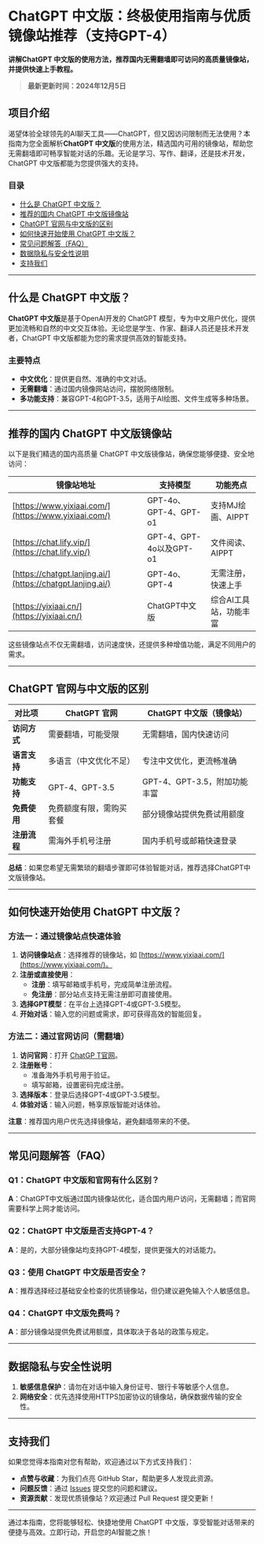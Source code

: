 # ChatGPT 中文版：终极使用指南与优质镜像站推荐（支持GPT-4）

**讲解ChatGPT 中文版的使用方法，推荐国内无需翻墙即可访问的高质量镜像站，并提供快速上手教程。**  

> **最新更新时间：2024年12月5日**

## 项目介绍
渴望体验全球领先的AI聊天工具——ChatGPT，但又因访问限制而无法使用？本指南为您全面解析**ChatGPT 中文版**的使用方法，精选国内可用的镜像站，帮助您无需翻墙即可畅享智能对话的乐趣。无论是学习、写作、翻译，还是技术开发，ChatGPT 中文版都能为您提供强大的支持。

### 目录
- [什么是 ChatGPT 中文版？](#什么是-chatgpt-中文版)
- [推荐的国内 ChatGPT 中文版镜像站](#推荐的国内-chatgpt-中文版镜像站)
- [ChatGPT 官网与中文版的区别](#chatgpt-官网与中文版的区别)
- [如何快速开始使用 ChatGPT 中文版？](#如何快速开始使用-chatgpt-中文版)
- [常见问题解答（FAQ）](#常见问题解答faq)
- [数据隐私与安全性说明](#数据隐私与安全性说明)
- [支持我们](#支持我们)

---

## 什么是 ChatGPT 中文版？
**ChatGPT 中文版**是基于OpenAI开发的 ChatGPT 模型，专为中文用户优化，提供更加流畅和自然的中文交互体验。无论您是学生、作家、翻译人员还是技术开发者，ChatGPT 中文版都能为您的需求提供高效的智能支持。

### 主要特点
- **中文优化**：提供更自然、准确的中文对话。
- **无需翻墙**：通过国内镜像网站访问，摆脱网络限制。
- **多功能支持**：兼容GPT-4和GPT-3.5，适用于AI绘图、文件生成等多种场景。

---

## 推荐的国内 ChatGPT 中文版镜像站
以下是我们精选的国内高质量 ChatGPT 中文版镜像站，确保您能够便捷、安全地访问：

| 镜像站地址                         | 支持模型               | 功能亮点                    |
| ---------------------------------- | ---------------------- | --------------------------- |
| [https://www.yixiaai.com/](https://www.yixiaai.com/)      | GPT-4o、GPT-4、GPT-o1   | 支持MJ绘画、AIPPT            |
| [https://chat.lify.vip/](https://chat.lify.vip/)      | GPT-4、GPT-4o以及GPT-o1 | 文件阅读、AIPPT              |
| [https://chatgpt.lanjing.ai/](https://chatgpt.lanjing.ai/)   | GPT-4o、GPT-4           | 无需注册，快速上手            |
| [https://yixiaai.cn/](https://yixiaai.cn/)         | ChatGPT中文版           | 综合AI工具站，功能丰富        |

这些镜像站点不仅无需翻墙，访问速度快，还提供多种增值功能，满足不同用户的需求。

---

## ChatGPT 官网与中文版的区别

| 对比项          | ChatGPT 官网               | ChatGPT 中文版（镜像站）      |
| --------------- | ------------------------ | --------------------------- |
| **访问方式**    | 需要翻墙，可能受限         | 无需翻墙，国内快速访问        |
| **语言支持**    | 多语言（中文优化不足）       | 专注中文优化，更流畅准确        |
| **功能支持**    | GPT-4、GPT-3.5           | GPT-4、GPT-3.5，附加功能丰富   |
| **免费使用**    | 免费额度有限，需购买套餐      | 部分镜像站提供免费试用额度      |
| **注册流程**    | 需海外手机号注册           | 国内手机号或邮箱快速登录       |

**总结**：如果您希望无需繁琐的翻墙步骤即可体验智能对话，推荐选择ChatGPT中文版镜像站。

---

## 如何快速开始使用 ChatGPT 中文版？

### 方法一：通过镜像站点快速体验
1. **访问镜像站点**：选择推荐的镜像站，如 [https://www.yixiaai.com/](https://www.yixiaai.com/)。
2. **注册或直接使用**：
   - **注册**：填写邮箱或手机号，完成简单注册流程。
   - **免注册**：部分站点支持无需注册即可直接使用。
3. **选择GPT模型**：在平台上选择GPT-4或GPT-3.5模型。
4. **开始对话**：输入您的问题或需求，即可获得高效的智能回复。

### 方法二：通过官网访问（需翻墙）
1. **访问官网**：打开 [ChatGP T官网](https://chat.openai.com)。
2. **注册账号**：
   - 准备海外手机号用于验证。
   - 填写邮箱，设置密码完成注册。
3. **选择版本**：登录后选择GPT-4或GPT-3.5模型。
4. **体验对话**：输入问题，畅享原版智能对话体验。

**注意**：推荐国内用户优先选择镜像站，避免翻墙带来的不便。

---

## 常见问题解答（FAQ）

### Q1：ChatGPT 中文版和官网有什么区别？
**A**：ChatGPT中文版通过国内镜像站优化，适合国内用户访问，无需翻墙；而官网需要科学上网才能访问。

### Q2：ChatGPT 中文版是否支持GPT-4？
**A**：是的，大部分镜像站均支持GPT-4模型，提供更强大的对话能力。

### Q3：使用 ChatGPT 中文版是否安全？
**A**：推荐选择经过基础安全检查的优质镜像站，但仍建议避免输入个人敏感信息。

### Q4：ChatGPT 中文版免费吗？
**A**：部分镜像站提供免费试用额度，具体取决于各站的政策与规定。

---

## 数据隐私与安全性说明
1. **敏感信息保护**：请勿在对话中输入身份证号、银行卡等敏感个人信息。
2. **网络安全**：优先选择使用HTTPS加密协议的镜像站，确保数据传输的安全性。

---

## 支持我们
如果您觉得本指南对您有帮助，欢迎通过以下方式支持我们：
- **点赞与收藏**：为我们点亮 GitHub Star，帮助更多人发现此资源。
- **问题反馈**：通过 [Issues](https://github.com/chatgpt-4-mirror/issues) 提交您的问题和建议。
- **资源贡献**：发现优质镜像站？欢迎通过 Pull Request 提交更新！

---

通过本指南，您将能够轻松、快捷地使用 ChatGPT 中文版，享受智能对话带来的便捷与高效。立即行动，开启您的AI智能之旅！
